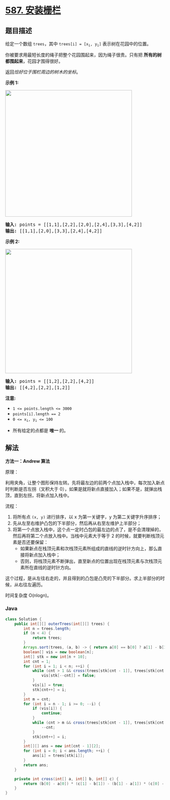# [587. 安装栅栏](https://leetcode.cn/problems/erect-the-fence)

## 题目描述

<p>给定一个数组 <code>trees</code>，其中 <code>trees[i] = [x<sub>i</sub>, y<sub>i</sub>]</code> 表示树在花园中的位置。</p>

<p>你被要求用最短长度的绳子把整个花园围起来，因为绳子很贵。只有把&nbsp;<strong>所有的树都围起来</strong>，花园才围得很好。</p>

<p>返回<em>恰好位于围栏周边的树木的坐标</em>。</p>

<p><strong>示例 1:</strong></p>

<p><img src="https://fastly.jsdelivr.net/gh/doocs/leetcode@main/solution/0500-0599/0587.Erect%20the%20Fence/images/erect2-plane.jpg" style="width: 400px;" /></p>

<pre>
<strong>输入:</strong> points = [[1,1],[2,2],[2,0],[2,4],[3,3],[4,2]]
<strong>输出:</strong> [[1,1],[2,0],[3,3],[2,4],[4,2]]</pre>

<p><strong>示例 2:</strong></p>

<p><img src="https://fastly.jsdelivr.net/gh/doocs/leetcode@main/solution/0500-0599/0587.Erect%20the%20Fence/images/erect1-plane.jpg" style="height: 393px; width: 400px;" /></p>

<pre>
<strong>输入:</strong> points = [[1,2],[2,2],[4,2]]
<strong>输出:</strong> [[4,2],[2,2],[1,2]]</pre>

<p><strong>注意:</strong></p>

<ul>
	<li><code>1 &lt;= points.length &lt;= 3000</code></li>
	<li><code>points[i].length == 2</code></li>
	<li><code>0 &lt;= x<sub>i</sub>, y<sub>i</sub>&nbsp;&lt;= 100</code></li>
	<li>
	<p data-group="1-1">所有给定的点都是&nbsp;<strong>唯一&nbsp;</strong>的。</p>
	</li>
</ul>

## 解法

**方法一：Andrew 算法**

原理：

利用夹角，让整个图形保持左转。先将最左边的前两个点加入栈中，每次加入新点时判断是否左拐（叉积大于 0），如果是就将新点直接加入；如果不是，就弹出栈顶，直到左拐，将新点加入栈中。

流程：

1. 将所有点 `(x, y)` 进行排序，以 x 为第一关键字，y 为第二关键字升序排序；
1. 先从左至右维护凸包的下半部分，然后再从右至左维护上半部分；
1. 将第一个点放入栈中，这个点一定时凸包的最左边的点了，是不会清理掉的，然后再将第二个点放入栈中。当栈中元素大于等于 2 的时候，就要判断栈顶元素是否还要保留：
    - 如果新点在栈顶元素和次栈顶元素所组成的直线的逆时针方向上，那么直接将新点加入栈中；
    - 否则，将栈顶元素不断弹出，直至新点的位置出现在栈顶元素与次栈顶元素所在直线的逆时针方向。

这个过程，是从左往右走的，并且得到的凸包是凸壳的下半部分。求上半部分的时候，从右往左遍历。

时间复杂度 O(nlogn)。

### **Java**

```java
class Solution {
    public int[][] outerTrees(int[][] trees) {
        int n = trees.length;
        if (n < 4) {
            return trees;
        }
        Arrays.sort(trees, (a, b) -> { return a[0] == b[0] ? a[1] - b[1] : a[0] - b[0]; });
        boolean[] vis = new boolean[n];
        int[] stk = new int[n + 10];
        int cnt = 1;
        for (int i = 1; i < n; ++i) {
            while (cnt > 1 && cross(trees[stk[cnt - 1]], trees[stk[cnt - 2]], trees[i]) < 0) {
                vis[stk[--cnt]] = false;
            }
            vis[i] = true;
            stk[cnt++] = i;
        }
        int m = cnt;
        for (int i = n - 1; i >= 0; --i) {
            if (vis[i]) {
                continue;
            }
            while (cnt > m && cross(trees[stk[cnt - 1]], trees[stk[cnt - 2]], trees[i]) < 0) {
                --cnt;
            }
            stk[cnt++] = i;
        }
        int[][] ans = new int[cnt - 1][2];
        for (int i = 0; i < ans.length; ++i) {
            ans[i] = trees[stk[i]];
        }
        return ans;
    }

    private int cross(int[] a, int[] b, int[] c) {
        return (b[0] - a[0]) * (c[1] - b[1]) - (b[1] - a[1]) * (c[0] - b[0]);
    }
}
```
